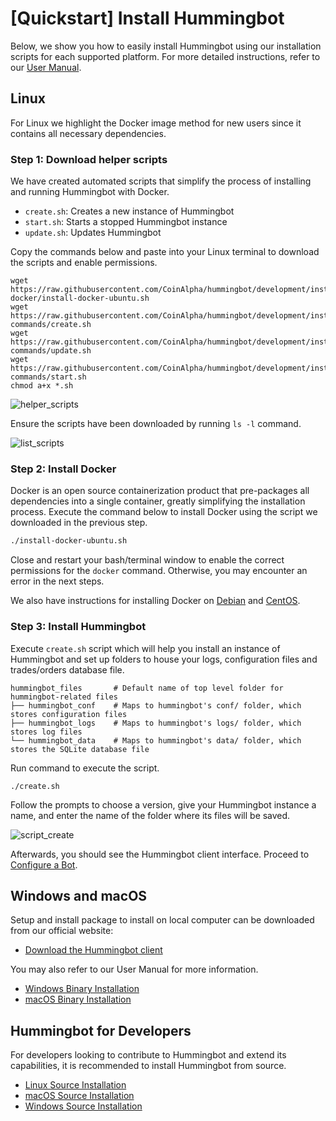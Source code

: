 # [Quickstart] Install Hummingbot

Below, we show you how to easily install Hummingbot using our installation scripts for each supported platform. For more detailed instructions, refer to our [User Manual](https://docs.hummingbot.io/installation/).

## Linux

For Linux we highlight the Docker image method for new users since it contains all necessary dependencies.

### Step 1: Download helper scripts

We have created automated scripts that simplify the process of installing and running Hummingbot with Docker.

* `create.sh`: Creates a new instance of Hummingbot
* `start.sh`: Starts a stopped Hummingbot instance
* `update.sh`: Updates Hummingbot


Copy the commands below and paste into your Linux terminal to download the scripts and enable permissions.

```
wget https://raw.githubusercontent.com/CoinAlpha/hummingbot/development/installation/install-docker/install-docker-ubuntu.sh
wget https://raw.githubusercontent.com/CoinAlpha/hummingbot/development/installation/docker-commands/create.sh
wget https://raw.githubusercontent.com/CoinAlpha/hummingbot/development/installation/docker-commands/update.sh
wget https://raw.githubusercontent.com/CoinAlpha/hummingbot/development/installation/docker-commands/start.sh
chmod a+x *.sh
```

![helper_scripts](/assets/img/helper_scripts.gif)

Ensure the scripts have been downloaded by running `ls -l` command.

![list_scripts](/assets/img/list_scripts.png)


### Step 2: Install Docker

Docker is an open source containerization product that pre-packages all dependencies into a single container, greatly simplifying the installation process. Execute the command below to install Docker using the script we downloaded in the previous step.

```bash
./install-docker-ubuntu.sh
```

Close and restart your bash/terminal window to enable the correct permissions for the `docker` command. Otherwise, you may encounter an error in the next steps.

We also have instructions for installing Docker on [Debian](/installation/via-docker/linux/#debian) and [CentOS](/installation/via-docker/linux/#centos).


### Step 3: Install Hummingbot

Execute `create.sh` script which will help you install an instance of Hummingbot and set up folders to house your logs, configuration files and trades/orders database file.

```
hummingbot_files       # Default name of top level folder for hummingbot-related files
├── hummingbot_conf    # Maps to hummingbot's conf/ folder, which stores configuration files
├── hummingbot_logs    # Maps to hummingbot's logs/ folder, which stores log files
└── hummingbot_data    # Maps to hummingbot's data/ folder, which stores the SQLite database file
```

Run command to execute the script.

```
./create.sh
```

Follow the prompts to choose a version, give your Hummingbot instance a name, and enter the name of the folder where its files will be saved.

![script_create](/assets/img/script_create1.gif)

Afterwards, you should see the Hummingbot client interface. Proceed to [Configure a Bot](/quickstart/3-configure-bot).


## Windows and macOS

Setup and install package to install on local computer can be downloaded from our official website:

- [Download the Hummingbot client](https://hummingbot.io/download/)

You may also refer to our User Manual for more information.

- [Windows Binary Installation](/installation/from-binary/windows)
- [macOS Binary Installation](installation/from-binary/macos)


## Hummingbot for Developers

For developers looking to contribute to Hummingbot and extend its capabilities, it is recommended to install Hummingbot from source.

- [Linux Source Installation](/installation/from-source.linux)
- [macOS Source Installation](installation/from-source/macOS)
- [Windows Source Installation](installation/from-source/windows)